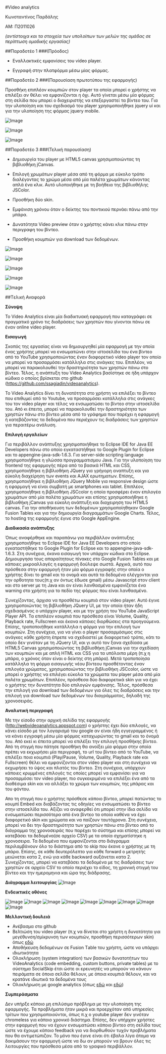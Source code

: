 #Video analytics

Κωνσταντίνος Παρδάλης

ΑΜ: Π2011026

*(αντίστοιχα και τα στοιχεία των υπολοίπων των μελών της ομάδας σε περίπτωση ομαδικής εργασίας)*


##Παραδοτέο 1
###(Πρόοδος)

* Εναλλακτικές εμφανίσεις του video player.

* Εγγραφή στην πλατφόρμα μέσω μίας φόρμας.




##Παραδοτέο 2
###(Παρουσίαση πρωτοτύπου της εφαρμογής)

Προσθήκη επιπλέον κουμπιών στον player τα οποία μπορεί ο χρήστης να επιλέξει αν θέλει να εμφανίζονται η όχι. Αυτό γίνεται μέσω μία φόρμας στη σελίδα που μπορεί ο διαχειριστής να επεξεργαστεί τα βίντεο του.
Για την υλοποίηση και του σχεδιασμό του player χρησιμοποιήθηκε jquery ui και για την υλοποίηση της φόρμας jquery mobile.

![Image](https://github.com/courses-ionio/mm/blob/master/projects_2016/P2012000/player1.jpg)

![Image](https://github.com/courses-ionio/mm/blob/master/projects_2016/P2012000/player2.jpg)

![Image](https://github.com/courses-ionio/mm/blob/master/projects_2016/P2012000/form.jpg)



##Παραδοτέο 3
###(Τελική παρουσίαση)

* Δημιουργία του player με HTML5 canvas χρησιμοποιώντας τη βιβλιοθήκη jCanvas.

* Επιλογή χρωμάτων player μέσα από τη φόρμα με εύκολο τρόπο διαλέγοντας το χρώμα μέσα από μία παλέτα χρωμάτων κάνοντας απλά ένα κλικ. Αυτό υλοποιήθηκε με τη βοήθεια της βιβλιοθήλης JSColor.

* Προσθήκη δύο skin.

* Εμφάνιση χρόνου όταν ο δείκτης του ποντικιού περνάει πάνω από την μπάρα.

* Δυνατότητα Video preview όταν ο χρήστης κάνει κλικ πάνω στην περιγραφη του βίντεο.

* Προσθήκη κουμπιών για download των δεδομένων.

![Image](https://github.com/courses-ionio/mm/blob/master/projects_2016/P2012000/4.jpg)

![Image](https://github.com/courses-ionio/mm/blob/master/projects_2016/P2012000/5.jpg)

![Image](https://github.com/courses-ionio/mm/blob/master/projects_2016/P2012000/6.jpg)

![Image](https://github.com/courses-ionio/mm/blob/master/projects_2016/P2012000/7.jpg)

![Image](https://github.com/courses-ionio/mm/blob/master/projects_2016/P2012000/8.jpg)



##Tελική Αναφορά

**Σύνοψη**

To Video Analytics είναι μία διαδικτυακή εφαρμογή που καταγράφει σε πραγματικό χρόνο τις διαδράσεις των χρηστών που γίνονται πάνω σε έναν online video player.


**Εισαγωγή**

Σκοπός της εργασίας είναι να δημιουργηθεί μία εφαρμογή με την οποία ένας χρήστης μπορεί να ενσωματώνει στην ιστοσελίδα του ένα βίντεο από το YouTube χρησιμοποιώντας έναν διαφορετικό video player τον οποίο να μπορεί να προσαρμόσει κατάλληλα στις ανάγκες του. Επιπλέον, να μπορεί να παρακολουθεί την δραστηριότητα των χρηστών πάνω στο βίντεο. Τέλος, η ανάπτυξη του Video Analytics βασίστηκε σε ήδη υπάρχον κώδικα ο οποίος βρίσκεται στο github (https://github.com/ssagiadin/videoanalytics).

Το Video Analytics δίνει τη δυνατότητα στο χρήστη να επιλέξει το βίντεο που επιθυμεί από το Youtube, να προσαρμόσει κατάλληλα στις ανάγκες του τον video player και τέλος να ενσωματώσει το βίντεο στην ιστοσελίδα του. Από κι έπειτα, μπορεί να παρακολουθεί την δραστηριότητα των χρηστών πάνω στο βίντεο μέσα από το γράφημα που παρέχει η εφαρμογή ή κατεβάζοντας τα δεδομένα που περιέχουν τις διαδράσεις των χρηστών για περαιτέρω ανάλυση.


**Επιλογή εργαλείων**

Για περιβάλλον ανάπτυξης χρησιμοποιήθηκε το Eclipse IDE for Java EE Developers πάνω στο οποίο εγκαταστήθηκε το Google Plugin for Eclipse και το appengine-java-sdk-1.6.3. Για server-side scripting language χρησιμοποιήθηκε η γλώσσα προγραμματισμου Java. Για την υλοποίηση του frontend της εφαρμογής πέρα από τα βασικά HTML και CSS, χρησιμοποιήθηκε η βιβλιοθήκη JQuery για γρήγορη αναπτυξη και για εύκολη διαχείρηση των events και AJAX ερωτηματων. Επίσης, χρησιμοποιήθηκε η βιβλιοθήκη JQuery Mobile για responsive design ώστε η εφαρμογή να είναι συμβατή με smartphones και tablet. Επιπλέον, χρησιμοποιήθηκε η βιβλιοθήκη JSCcolor η οποία προσφέρει έναν επιλογέα χρωμάτων από μία παλέτα χρωμάτων και επίσης χρησιμοποιήθηκε η βιβλιοθήκη jCanvas για εύκολη ανάπτυξη και διαχειρηση του HTML5 canvas. Για την αποθήκευση των δεδομένων χρησιμοποίηθηκαν Google Fusion Tables και για την δημιουργία διαγραμμάτων Google Charts. Τέλος, το hosting της εφαρμογής έγινε στο Google AppEngine.


**Διαδικασία ανάπτυξης**

Όπως αναφέρθηκε και παραπάνω για περιβάλλον ανάπτυξης χρησιμοποιήθηκε το Eclipse IDE for Java EE Developers στο οποίο εγκαταστήθηκε το Google Plugin for Eclipse και το appengine-java-sdk-1.6.3. Στη συνέχεια, έκανα εισαγωγή τον υπάρχον κώδικα στο Eclipse. Δημιουργησα τους απαραίτητους πίνακες στο Google Fusion Tables και με κάποιες μικροαλλαγές η εφαρμογή δούλεψε σωστά. Αρχικά, αυτό που πρόσθεσα στην εφαρμογή ήταν μία φόρμα εγγραφής στην οποία ο χρήστης δίνει το gmail και το ονομά και αυτά τα δεδομένα ελέγχονται για την ορθοτητα τους(π.χ αν όντως έδωσε gmail) μέσω Javascript στον client και στο server με τη Java και αν είναι λανθασμένα  εμφανίζεται ένα warning στο χρήστη για το πεδίο της φόρμας που είναι λανθασμένο.

Συνεχίζοντας, άρχισα να προσθέτω κουμπιά στον video player. Αυτό έγινε χρησιμοποιώντας τη βιβλιοθήκη JQuery UI, με την οποία ήταν ήδη σχεδιασμένος ο υπάρχον player, και με την χρήση του YouTube JavaScript Player API. Τα επιπλέον κουμπιά που πρόσθεσα είναι Volume, Quality, Playback rate, Fullscreen και έκανα κάποιες διορθώσεις στα προηγούμενα. Επίσης, τροποποιήθηκε κατάλληλα η φόρμα για την επιλογή των κουμπιών. Στη συνέχεια, για να γίνει ο player προσαρμόσιμος στις ανάγκες κάθε χρήστη έπρεπε να σχεδιαστεί με διαφορετικό τρόπο, κάτι το οποίο δεν γινόταν με τη JQuery UI, και γι αυτό τον ξανα σχεδίασα με HTML5 Canvas χρησιμοποιώντας τη βιβλιοθήκη jCanvas για την σχεδίαση των κουμπιών και με απλή HTML και CSS για τα υπόλοιπα μέρη (π.χ η μπάρα, ο χρόνος όταν είναι ο δείκτης στη μπάρα). Μετά τροποποίησα κατάλληλα τη φόρμα εισαγωγής νέου βίντεου προσθέτοντας έναν επιλογέα χρώματος, χρησιμοποιώντας την βιβλιοθήκη JSCcolor, ώστε να μπορεί ο χρήστης να επιλέγει εύκολα τα χρώματα του player μέσα από μία παλέτα χρωμάτων. Επιπλέον, πρόσθεσα δύο διαφορετικά skin για να έχει ο χρήστης την δυνατότητα δύο επιλογών εμφάνισης. Τέλος, πρόσθεσα την επιλογή για download των δεδομένων για όλες τις διαδράσεις και την επιλογή για download των δεδομένων του διαγράμματος, δηλαδή της χρονοσειράς.


**Αναλυτική περιγραφή**

Με την είσοδο στην αρχική σελίδα της εφαρμογής (http://webvideoanalytics.appspot.com) ο χρήστης έχει δύο επιλογές, να κάνει είσοδο με τον λογαρισμό του google αν είναι ήδη εγγεγραμμένος ή να κάνει εγγραφή μέσω μία φόρμας καταχωρώντας το gmail και το όνομά του. Από εκεί κι έπειτα μπορεί να επιλέξει την επιλογή προσθήκης βίντεο. Από τη στιγμή που πάτησε προσθήκη θα ανοίξει μία φόρμα στην οποία πρέπει να εκχωρήσει μία περιγραφή, το url του βίντεο από το YouTube, να επιλέξει ποια κουμπιά (Play/Pause, Volume, Quality, Playback rate και Fullscreen) θέλει να εμφανίζονται στον video player και στη συνέχεια να εκχωρήσει το ύψος και πλατός του βίντεο. Στη συνέχεια, υπάρχουν κάποιες κρυμμένες επιλογές τις οποίες μπορεί να εμφανίσει για να προσαρμόσει τον video player, πιο συγκεκριμένα να επιλέξει ένα από τα διαθέσιμα skin και να αλλάξει το χρώμα των κουμπιών, της μπάρας και του φόντου.

Απο τη στιγμή που ο χρήστης πρόσθεσε κάποιο βίντεο, μπορεί πατώντας το κουμπί Embed και διαβάζοντας τις οδηγίες να ενσωματώσει το βίντεο στην ιστοσελίδα του. Αξίζει να αναφερθεί ότι μπορεί στην ίδια σελίδα να ενσωματώσει περισσότερα από ένα βίντεο τα οποία καθένα να έχει διαφορετικό skin και χρώματα και να παίζουν ταυτόχρονα. Στη συνέχεια, μπορεί να δει την δραστηριότητα των χρηστών πάνω στο βίντεο από το διάγραμμα της χρονοσειράς που παρέχει το σύστημα και επίσης μπορεί να κατεβάσει τα δεδομένα(σε αρχείο CSV) με τα οποία σχηματίστηκε η χρονοσειρα. Τα δεδομένα που εμφανίζονται στο διάγραμμα περιλαμβάνουν όλο το διάστημα από το skip που έκανε ο χρήστης με τη μπάρα. Επίσης, σε κάθε δευτερόλεπτο για κάθε forward ο μετρητής μειώνεται κατα 2, ενώ για κάθε backward αυξάνεται κατα 2. Συνεχίζοντας, μπορεί να κατεβάσει τα δεδομένα με τις διαδράσεις των χρηστών σε αρχείο CSV το οποίο περιέχει το είδος, τη χρονική στιγμή του βίντεο και την ημερομηνια και ώρα της διάδρασης. 

**Διάγραμμα λειτουργίας**
![Image](https://github.com/courses-ionio/mm/blob/master/projects_2016/P2012000/videoanalytics.png)

**Ενδεικτικές οθόνες**

![Image](https://github.com/courses-ionio/mm/blob/master/projects_2016/P2012000/9.jpg)
![Image](https://github.com/courses-ionio/mm/blob/master/projects_2016/P2012000/10.jpg)
![Image](https://github.com/courses-ionio/mm/blob/master/projects_2016/P2012000/11.jpg)
![Image](https://github.com/courses-ionio/mm/blob/master/projects_2016/P2012000/12.jpg)
![Image](https://github.com/courses-ionio/mm/blob/master/projects_2016/P2012000/13.jpg)
![Image](https://github.com/courses-ionio/mm/blob/master/projects_2016/P2012000/14.jpg)
![Image](https://github.com/courses-ionio/mm/blob/master/projects_2016/P2012000/15.jpg)
![Image](https://github.com/courses-ionio/mm/blob/master/projects_2016/P2012000/16.jpg)
![Image](https://github.com/courses-ionio/mm/blob/master/projects_2016/P2012000/17.jpg)


**Μελλοντική δουλειά**

* Ανέβασμα στο github
* Βελτιώση του video player (π.χ να δίνεται στο χρήστη η δυνατότητα για μεγέθυνση/σμίκρυνση των κουμπιών, προσθήκη περισσότερων skin) όπως [εδώ](http://www.google.com/url?q=http%3A%2F%2Fflowplayer.org%2Fdocs%2Fskinning.html&sa=D&sntz=1&usg=AFQjCNEf-MmMIFeWKleJQa6ri3vp9syMkg)
* Αποθήκευση δεδομένων σε Fusion Τable του χρήστη, ώστε να υπάρχει ιδιωτικότητα
* Ολοκλήρωση (system integration) των βασικών δυνατοτήτων του VideoAnalytics (code embedding, custom buttons, private tables) με το σύστημα SocialSkip έτσι ώστε οι ερευνητές να μπορούν να κάνουν πειράματα σε όποια σελίδα θέλουν, με όποια κουμπιά θέλουν, και να κρατάνε ιδιωτικά τα δεδομένα τους
* Ολοκλήρωση με google analytics (όπως [εδώ](https://code.google.com/p/ga-youtube-tracker/wiki/HowToTrackEmbeddedYoutubeWithGoogleAnalytics) και [εδώ](http://www.google.com/url?q=http%3A%2F%2Fwww.lunametrics.com%2Fblog%2F2012%2F10%2F22%2Fautomatically-track-youtube-videos-events-google-analytics%2F%23sr%3Dd%26m%3Dn%26cp%3Dd%26ct%3D-tmc%26ts%3D1390578793&sa=D&sntz=1&usg=AFQjCNFc84tTeLObdKWm1vguf3QhtIFFKg))

**Συμπεράσματα**

Δεν υπήρξε κάποιο μη επιλύσιμο πρόβλημα με την υλοποίηση της εφαρμογής. Τα προβλήματα ήταν μικρά και προερχόταν από υπηρεσίες τρίτων που χρησιμοποιούνται, όπως π.χ ο youtube player δεν γινόταν chromeless για κάποιο χρονικό διάστημα. Επίσης, δεν υπήρχαν χρήστες στην εφαρμογή που να έχουν ενσωματώσει κάποιο βίντεο στη σελίδα τους ώστε να έχουμε κάποιο feedback για να διορθωθούν τυχόν προβλήματα που θα αντιμετώπιζαν. Το μόνο που έγινε είναι ότι έβαλα λίγα άτομα να δοκιμάσουν την εφαρμογή ώστε να δω αν μπορούν να βρουν όλες τις λειτουργίες που πρόσθεσα μέσα από το γραφικό περιβάλλον.
